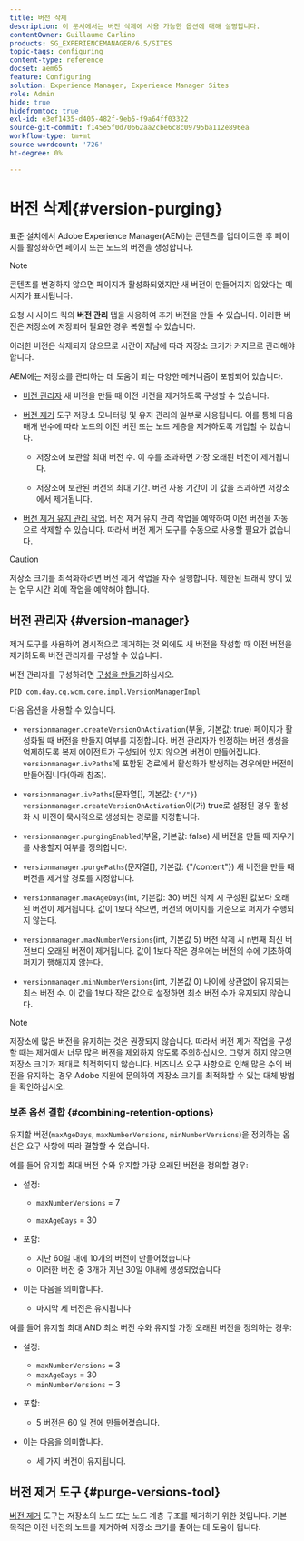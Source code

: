 ```yaml
---
title: 버전 삭제
description: 이 문서에서는 버전 삭제에 사용 가능한 옵션에 대해 설명합니다.
contentOwner: Guillaume Carlino
products: SG_EXPERIENCEMANAGER/6.5/SITES
topic-tags: configuring
content-type: reference
docset: aem65
feature: Configuring
solution: Experience Manager, Experience Manager Sites
role: Admin
hide: true
hidefromtoc: true
exl-id: e3ef1435-d405-482f-9eb5-f9a64ff03322
source-git-commit: f145e5f0d70662aa2cbe6c8c09795ba112e896ea
workflow-type: tm+mt
source-wordcount: '726'
ht-degree: 0%

---
```


# 버전 삭제{#version-purging}

표준 설치에서 Adobe Experience Manager(AEM)는 콘텐츠를 업데이트한 후 페이지를 활성화하면 페이지 또는 노드의 버전을 생성합니다.

>[!NOTE]
>
>콘텐츠를 변경하지 않으면 페이지가 활성화되었지만 새 버전이 만들어지지 않았다는 메시지가 표시됩니다.

요청 시 사이드 킥의 **버전 관리** 탭을 사용하여 추가 버전을 만들 수 있습니다. 이러한 버전은 저장소에 저장되며 필요한 경우 복원할 수 있습니다.

이러한 버전은 삭제되지 않으므로 시간이 지남에 따라 저장소 크기가 커지므로 관리해야 합니다.

AEM에는 저장소를 관리하는 데 도움이 되는 다양한 메커니즘이 포함되어 있습니다.

* [버전 관리자](#version-manager)
새 버전을 만들 때 이전 버전을 제거하도록 구성할 수 있습니다.

* [버전 제거](/help/sites-deploying/monitoring-and-maintaining.md#purgeversionstool) 도구
저장소 모니터링 및 유지 관리의 일부로 사용됩니다.
이를 통해 다음 매개 변수에 따라 노드의 이전 버전 또는 노드 계층을 제거하도록 개입할 수 있습니다.

   * 저장소에 보관할 최대 버전 수.
이 수를 초과하면 가장 오래된 버전이 제거됩니다.

   * 저장소에 보관된 버전의 최대 기간.
버전 사용 기간이 이 값을 초과하면 저장소에서 제거됩니다.

* [버전 제거 유지 관리 작업](/help/sites-administering/operations-dashboard.md#automated-maintenance-tasks). 버전 제거 유지 관리 작업을 예약하여 이전 버전을 자동으로 삭제할 수 있습니다. 따라서 버전 제거 도구를 수동으로 사용할 필요가 없습니다.

>[!CAUTION]
>
>저장소 크기를 최적화하려면 버전 제거 작업을 자주 실행합니다. 제한된 트래픽 양이 있는 업무 시간 외에 작업을 예약해야 합니다.

## 버전 관리자 {#version-manager}

제거 도구를 사용하여 명시적으로 제거하는 것 외에도 새 버전을 작성할 때 이전 버전을 제거하도록 버전 관리자를 구성할 수 있습니다.

버전 관리자를 구성하려면 [구성을 만들기](/help/sites-deploying/configuring-osgi.md)하십시오.

`PID com.day.cq.wcm.core.impl.VersionManagerImpl`

다음 옵션을 사용할 수 있습니다.

* `versionmanager.createVersionOnActivation`(부울, 기본값: true)
페이지가 활성화될 때 버전을 만들지 여부를 지정합니다.
버전 관리자가 인정하는 버전 생성을 억제하도록 복제 에이전트가 구성되어 있지 않으면 버전이 만들어집니다.
`versionmanager.ivPaths`에 포함된 경로에서 활성화가 발생하는 경우에만 버전이 만들어집니다(아래 참조).

* `versionmanager.ivPaths`(문자열[], 기본값: `{"/"}`)
`versionmanager.createVersionOnActivation`이(가) true로 설정된 경우 활성화 시 버전이 묵시적으로 생성되는 경로를 지정합니다.

* `versionmanager.purgingEnabled`(부울, 기본값: false)
새 버전을 만들 때 지우기를 사용할지 여부를 정의합니다.

* `versionmanager.purgePaths`(문자열[], 기본값: {&quot;/content&quot;})
새 버전을 만들 때 버전을 제거할 경로를 지정합니다.

* `versionmanager.maxAgeDays`(int, 기본값: 30)
버전 삭제 시 구성된 값보다 오래된 버전이 제거됩니다. 값이 1보다 작으면, 버전의 에이지를 기준으로 퍼지가 수행되지 않는다.

* `versionmanager.maxNumberVersions`(int, 기본값 5)
버전 삭제 시 n번째 최신 버전보다 오래된 버전이 제거됩니다. 값이 1보다 작은 경우에는 버전의 수에 기초하여 퍼지가 행해지지 않는다.

* `versionmanager.minNumberVersions`(int, 기본값 0)
나이에 상관없이 유지되는 최소 버전 수. 이 값을 1보다 작은 값으로 설정하면 최소 버전 수가 유지되지 않습니다.

>[!NOTE]
>
>저장소에 많은 버전을 유지하는 것은 권장되지 않습니다. 따라서 버전 제거 작업을 구성할 때는 제거에서 너무 많은 버전을 제외하지 않도록 주의하십시오. 그렇게 하지 않으면 저장소 크기가 제대로 최적화되지 않습니다. 비즈니스 요구 사항으로 인해 많은 수의 버전을 유지하는 경우 Adobe 지원에 문의하여 저장소 크기를 최적화할 수 있는 대체 방법을 확인하십시오.

### 보존 옵션 결합 {#combining-retention-options}

유지할 버전(`maxAgeDays`, `maxNumberVersions`, `minNumberVersions`)을 정의하는 옵션은 요구 사항에 따라 결합할 수 있습니다.

예를 들어 유지할 최대 버전 수와 유지할 가장 오래된 버전을 정의할 경우:

* 설정:

   * `maxNumberVersions` = 7

   * `maxAgeDays` = 30

* 포함:

   * 지난 60일 내에 10개의 버전이 만들어졌습니다
   * 이러한 버전 중 3개가 지난 30일 이내에 생성되었습니다

* 이는 다음을 의미합니다.

   * 마지막 세 버전은 유지됩니다

예를 들어 유지할 최대 AND 최소 버전 수와 유지할 가장 오래된 버전을 정의하는 경우:

* 설정:

   * `maxNumberVersions` = 3
   * `maxAgeDays` = 30
   * `minNumberVersions` = 3

* 포함:

   * 5 버전은 60 일 전에 만들어졌습니다.

* 이는 다음을 의미합니다.

   * 세 가지 버전이 유지됩니다.

## 버전 제거 도구 {#purge-versions-tool}

[버전 제거](/help/sites-deploying/monitoring-and-maintaining.md#purgeversionstool) 도구는 저장소의 노드 또는 노드 계층 구조를 제거하기 위한 것입니다. 기본 목적은 이전 버전의 노드를 제거하여 저장소 크기를 줄이는 데 도움이 됩니다.
